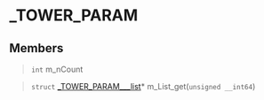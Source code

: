 # _TOWER_PARAM
 
## Members
 
> `int` m_nCount
 
> `struct` [_TOWER_PARAM___list](lua/classes/_TOWER_PARAM___list.md)* m_List_get(`unsigned __int64`)
 
